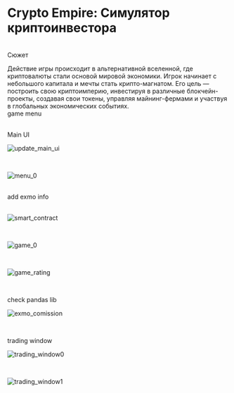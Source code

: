 # Crypto Empire: Симулятор криптоинвестора

<br />
Сюжет
<br>

Действие игры происходит в альтернативной вселенной, где криптовалюты стали основой мировой экономики. 
Игрок начинает с небольшого капитала и мечты стать крипто-магнатом. 
Его цель — построить свою криптоимперию, инвестируя в различные блокчейн-проекты, создавая свои токены,
управляя майнинг-фермами и участвуя в глобальных экономических событиях.
<br>
game menu
<br />

<br>
Main UI

![update_main_ui](https://github.com/user-attachments/assets/49521167-69f2-43d7-bb13-6bf1f0e80f65)


<br>

![menu_0](https://github.com/user-attachments/assets/5c628cb2-2604-4b4e-a3e5-9b987e2c395c)


<br />
add exmo info
<br />


<br>

![smart_contract](https://github.com/user-attachments/assets/6cc8ec9e-5bbb-4213-97d0-274a33511f4e)


<br>

![game_0](https://github.com/user-attachments/assets/9d17d9f6-acc7-40fd-937e-2d8a62895eff)


<br>

![game_rating](https://github.com/user-attachments/assets/ac64eb68-d696-4499-921f-78edd5d5bce6)

<br>

check pandas lib

![exmo_comission](https://github.com/user-attachments/assets/6a2f7cf8-a80d-4152-9fad-713d9df0006b)

<br>

trading window

![trading_window0](https://github.com/user-attachments/assets/74d665fe-eac8-45eb-9180-71ab1f70b7a2)

<br>

![trading_window1](https://github.com/user-attachments/assets/f69f5f95-abc0-46fd-bed7-87d3fd91947b)

